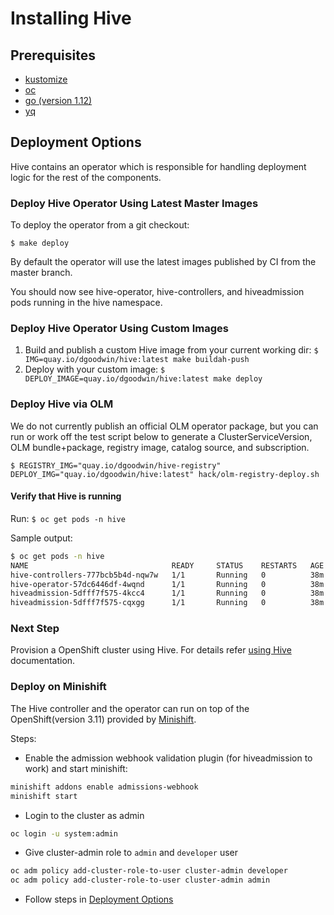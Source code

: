 # Installing Hive

## Prerequisites

* [kustomize](https://github.com/kubernetes-sigs/kustomize#kustomize)
* [oc](https://mirror.openshift.com/pub/openshift-v4/clients/oc/latest/)
* [go (version 1.12)](https://github.com/golang/go)
* [yq](https://github.com/mikefarah/yq)

## Deployment Options

Hive contains an operator which is responsible for handling deployment logic for the rest of the components.

### Deploy Hive Operator Using Latest Master Images

To deploy the operator from a git checkout:

  `$ make deploy`

By default the operator will use the latest images published by CI from the master branch.

You should now see hive-operator, hive-controllers, and hiveadmission pods running in the hive namespace.

### Deploy Hive Operator Using Custom Images

 1. Build and publish a custom Hive image from your current working dir: `$ IMG=quay.io/dgoodwin/hive:latest make buildah-push`
 2. Deploy with your custom image: `$ DEPLOY_IMAGE=quay.io/dgoodwin/hive:latest make deploy`

### Deploy Hive via OLM

We do not currently publish an official OLM operator package, but you can run or work off the test script below to generate a ClusterServiceVersion, OLM bundle+package, registry image, catalog source, and subscription.

`$ REGISTRY_IMG="quay.io/dgoodwin/hive-registry" DEPLOY_IMG="quay.io/dgoodwin/hive:latest" hack/olm-registry-deploy.sh`

#### Verify that Hive is running
Run: `$ oc get pods -n hive`

Sample output:

```bash
$ oc get pods -n hive
NAME                                READY     STATUS    RESTARTS   AGE
hive-controllers-777bcb5b4d-nqw7w   1/1       Running   0          38m
hive-operator-57dc6446df-4wqnd      1/1       Running   0          38m
hiveadmission-5dfff7f575-4kcc4      1/1       Running   0          38m
hiveadmission-5dfff7f575-cqxgg      1/1       Running   0          38m
```

### Next Step

Provision a OpenShift cluster using Hive.
For details refer [using Hive](./using-hive.md) documentation.

### Deploy on Minishift

The Hive controller and the operator can run on top of the OpenShift(version 3.11) provided by [Minishift](https://github.com/minishift/minishift).

Steps:


* Enable the admission webhook validation plugin (for hiveadmission to work) and start minishift:
```bash
minishift addons enable admissions-webhook
minishift start
```

* Login to the cluster as admin

```bash
oc login -u system:admin
```

* Give cluster-admin role to `admin` and `developer` user

```bash
oc adm policy add-cluster-role-to-user cluster-admin developer
oc adm policy add-cluster-role-to-user cluster-admin admin
```

* Follow steps in [Deployment Options](#deployment-options)
